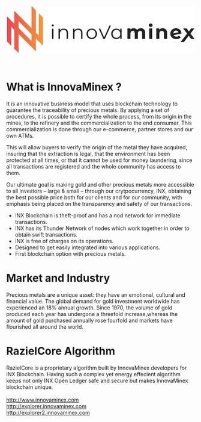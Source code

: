 <p align="center">
  <img src="https://github.com/innovaminex/source-code/blob/master/assets/logo.png">
</p>
<br>

What is InnovaMinex ?
=====================
It is an innovative business model that uses blockchain technology to guarantee the traceability of precious metals.  By applying a set of procedures, it is possible to certify the whole process, from its origin in the mines, to the refinery and the commercialization to the end consumer. This commercialization is done through our e-commerce, partner stores and our own ATMs.

This will allow buyers to verify the origin of the metal they have acquired, insuring that the extraction is legal, that the environment has been protected at all times, or that it cannot be used for money laundering, since all transactions are registered and the whole community has access to them.

Our ultimate goal is making gold and other precious metals more accessible to all investors – large & small – through our crytpocurrency, INX, obtaining the best possible price both for our clients and for our community, with emphasis being placed on the transparency and safety of our transactions.

* INX Blockchain is theft-proof and has a nod network for immediate transactions.
* INX has its Thunder Network of nodes which work together in order to obtain swift transactions.
* INX is free of charges on its operations.
* Designed to get easily integrated into various applications.
* First blockchain option with precious metals.

Market and Industry
===================
Precious metals are a unique asset: they have an emotional, cultural and financial value. The global demand for gold investment worldwide has experienced an 18% annual growth. Since 1970, the volume of gold produced each year has undergone a threefold increase,whereas the amount of gold purchased annually rose fourfold and markets have flourished all around the world.



RazielCore Algorithm
====================

RazielCore is a proprietary algorithm built by InnovaMinex developers for INX Blockchain. Having such a complex yet energy effecient algorithm keeps not only INX Open Ledger safe and secure but makes InnovaMinex blockchain unique.
<br> <br>
http://www.innovaminex.com
<br>
http://explorer.innovaminex.com
<br>
http://explorer2.innovaminex.com
